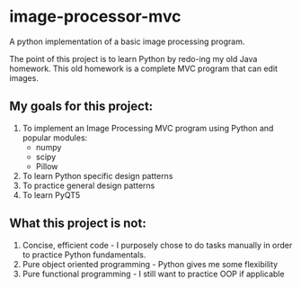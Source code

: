 # image-processor-mvc
A python implementation of a basic image processing program.

The point of this project is to learn Python by redo-ing my old Java homework. This old homework is a complete MVC program that can edit images.

## My goals for this project:
1. To implement an Image Processing MVC program using Python and popular modules:
    - numpy
    - scipy
    - Pillow
2. To learn Python specific design patterns
3. To practice general design patterns
4. To learn PyQT5

## What this project is not:
1. Concise, efficient code - I purposely chose to do tasks manually in order to practice Python fundamentals.
2. Pure object oriented programming - Python gives me some flexibility
3. Pure functional programming - I still want to practice OOP if applicable
